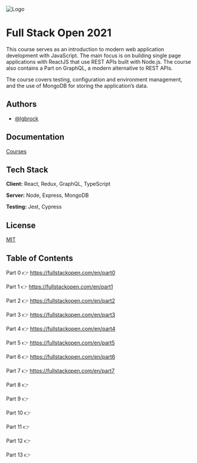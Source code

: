 ![Logo](https://camo.githubusercontent.com/83a58e67ad25f3427f5312dbaa814af78c6a9aae6341e84288933387c45c7a6b/68747470733a2f2f636f75727365732e68656c73696e6b692e66692f73697465732f64656661756c742f66696c65732f7374796c65732f6c617267655f776974685f6d616e75616c63726f702f7075626c69632f636f757273652d6865616465722d696d616765732f66756c6c737461636b2e706e673f69746f6b3d324639653061594c)

# Full Stack Open 2021

This course serves as an introduction to modern web application development with JavaScript. The main focus is on building single page applications with ReactJS that use REST APIs built with Node.js. The course also contains a Part on GraphQL, a modern alternative to REST APIs.

The course covers testing, configuration and environment management, and the use of MongoDB for storing the application’s data.

## Authors

- [@lgbrock](https://github.com/lgbrock)

## Documentation

[Courses](https://fullstackopen.com/en/#course-contents)

## Tech Stack

**Client:** React, Redux, GraphQL, TypeScript

**Server:** Node, Express, MongoDB

**Testing:** Jest, Cypress

## License

[MIT](https://choosealicense.com/licenses/mit/)

## Table of Contents

Part 0
👉 https://fullstackopen.com/en/part0

Part 1
👉 https://fullstackopen.com/en/part1

Part 2
👉 https://fullstackopen.com/en/part2

Part 3
👉 https://fullstackopen.com/en/part3

Part 4
👉 https://fullstackopen.com/en/part4

Part 5
👉 https://fullstackopen.com/en/part5

Part 6
👉 https://fullstackopen.com/en/part6

Part 7
👉 https://fullstackopen.com/en/part7

Part 8
👉

Part 9
👉

Part 10
👉

Part 11
👉

Part 12
👉

Part 13
👉
